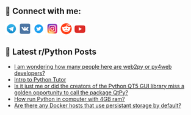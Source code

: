 ## 🔎 Connect with me:
[<img src="https://github.com/bullbesh/bullbesh/blob/main/images/Telegram.png" width="32" height="32" />](https://t.me/bullbesh)
[<img src="https://github.com/bullbesh/bullbesh/blob/main/images/VK.png" width="32" height="32" />](https://vk.com/bullbesh)
[<img src="https://github.com/bullbesh/bullbesh/blob/main/images/Twitter.png" width="32" height="32" />](https://twitter.com/bullbesh1)
[<img src="https://github.com/bullbesh/bullbesh/blob/main/images/Instagram.png" width="32" height="32" />](https://www.instagram.com/bullbesh)
[<img src="https://github.com/bullbesh/bullbesh/blob/main/images/Reddit.png" width="32" height="32" />](https://www.reddit.com/user/bullbesh)
[<img src="https://github.com/bullbesh/bullbesh/blob/main/images/YouTube.png" width="32" height="32" />](https://www.youtube.com/channel/UCtfjRs6uzgq5mfm8S06WTcg)

## 📕 Latest r/Python Posts
<!-- BLOG-POST-LIST:START -->
- [I am wondering how many people here are web2py or py4web developers?](https://www.reddit.com/r/Python/comments/xynzzu/i_am_wondering_how_many_people_here_are_web2py_or/)
- [Intro to Python Tutor](https://www.reddit.com/r/Python/comments/xymle9/intro_to_python_tutor/)
- [Is it just me or did the creators of the Python QT5 GUI library miss a golden opportunity to call the package QtPy?](https://www.reddit.com/r/Python/comments/xykohy/is_it_just_me_or_did_the_creators_of_the_python/)
- [How run Python in computer with 4GB ram?](https://www.reddit.com/r/Python/comments/xykh1o/how_run_python_in_computer_with_4gb_ram/)
- [Are there any Docker hosts that use persistant storage by default?](https://www.reddit.com/r/Python/comments/xyk3j7/are_there_any_docker_hosts_that_use_persistant/)
<!-- BLOG-POST-LIST:END -->
